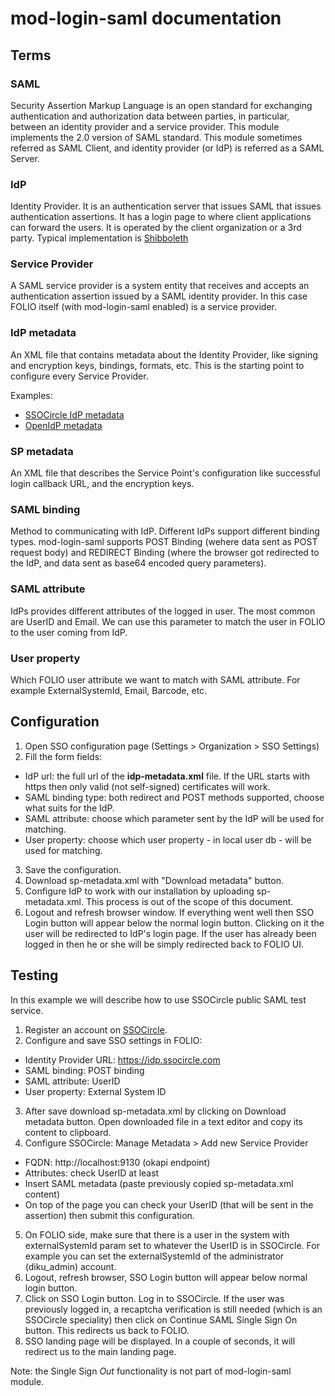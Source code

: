 # mod-login-saml documentation

## Terms

### SAML
Security Assertion Markup Language is an open standard for exchanging authentication and authorization data between parties, in particular, between an identity provider and a service provider. This module implements the 2.0 version of SAML standard. This module sometimes referred as SAML Client, and identity provider (or IdP) is referred as a SAML Server.

### IdP
Identity Provider. It is an authentication server that issues SAML that issues authentication assertions. It has a login page to where client applications can forward the users. It is operated by the client organization or a 3rd party. Typical implementation is [Shibboleth](https://www.shibboleth.net/)

### Service Provider
A SAML service provider is a system entity that receives and accepts an authentication assertion issued by a SAML identity provider. In this case FOLIO itself (with mod-login-saml enabled) is a service provider.

### IdP metadata
An XML file that contains metadata about the Identity Provider, like signing and encryption keys, bindings, formats, etc. This is the starting point to configure every Service Provider.

Examples:

* [SSOCircle IdP metadata](https://idp.ssocircle.com)
* [OpenIdP metadata](https://openidp.feide.no/simplesaml/saml2/idp/metadata.php)

### SP metadata

An XML file that describes the Service Point's configuration like successful login callback URL, and the encryption keys.

### SAML binding

Method to communicating with IdP. Different IdPs support different binding types. mod-login-saml supports POST Binding (wehere data sent as POST request body) and REDIRECT Binding (where the browser got redirected to the IdP, and data sent as base64 encoded query parameters).

### SAML attribute

IdPs provides different attributes of the logged in user. The most common are UserID and Email. We can use this parameter to match the user in FOLIO to the user coming from IdP.

### User property

Which FOLIO user attribute we want to match with SAML attribute. For example ExternalSystemId, Email, Barcode, etc.

## Configuration

1. Open SSO configuration page (Settings > Organization > SSO Settings)
2. Fill the form fields:
 * IdP url: the full url of the **idp-metadata.xml** file. If the URL starts with https then only valid (not self-signed) certificates will work.
 * SAML binding type: both redirect and POST methods supported, choose what suits for the IdP.
 * SAML attribute: choose which parameter sent by the IdP will be used for matching.
 * User property: choose which user property - in local user db - will be used for matching.
3. Save the configuration.
4. Download sp-metadata.xml with "Download metadata" button.
5. Configure IdP to work with our installation by uploading sp-metadata.xml. This process is out of the scope of this document.
6. Logout and refresh browser window. If everything went well then SSO Login button will appear below the normal login button. Clicking on it the user will be redirected to IdP's login page. If the user has already been logged in then he or she will be simply redirected back to FOLIO UI.

## Testing

In this example we will describe how to use SSOCircle public SAML test service.

1. Register an account on [SSOCircle](https://www.ssocircle.com).
2. Configure and save SSO settings in FOLIO:
 * Identity Provider URL: https://idp.ssocircle.com
 * SAML binding: POST binding
 * SAML attribute: UserID
 * User property: External System ID
3. After save download sp-metadata.xml by clicking on Download metadata button. Open downloaded file in a text editor and copy its content to clipboard.
4. Configure SSOCircle: Manage Metadata > Add new Service Provider
 * FQDN: http://localhost:9130 (okapi endpoint)
 * Attributes: check UserID at least
 * Insert SAML metadata (paste previously copied sp-metadata.xml content)
 * On top of the page you can check your UserID (that will be sent in the assertion) then submit this configuration.
5. On FOLIO side, make sure that there is a user in the system with externalSystemId param set to whatever the UserID is in SSOCircle. For example you can set the externalSystemId of the administrator (diku_admin) account.
6. Logout, refresh browser, SSO Login button will appear below normal login button.
7. Click on SSO Login button. Log in to SSOCircle. If the user was previously logged in, a recaptcha verification is still needed (which is an SSOCircle speciality) then click on Continue SAML Single Sign On button. This redirects us back to FOLIO.
8. SSO landing page will be displayed. In a couple of seconds, it will redirect us to the main landing page.

Note: the Single Sign *Out* functionality is not part of mod-login-saml module.
